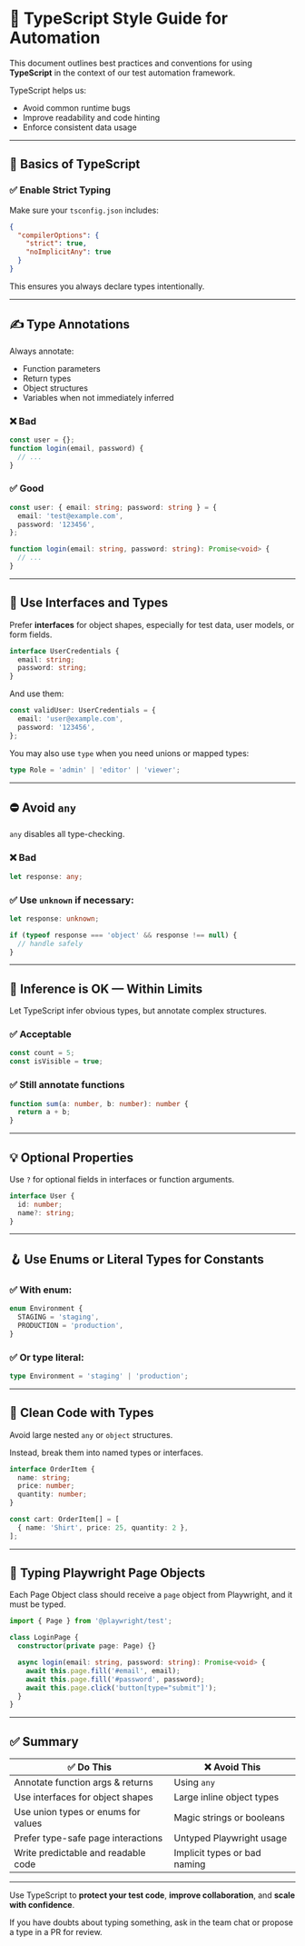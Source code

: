 # 📘 TypeScript Style Guide for Automation

This document outlines best practices and conventions for using **TypeScript** in the context of our test automation framework.

TypeScript helps us:
- Avoid common runtime bugs
- Improve readability and code hinting
- Enforce consistent data usage

---

## 📌 Basics of TypeScript

### ✅ Enable Strict Typing

Make sure your `tsconfig.json` includes:

```json
{
  "compilerOptions": {
    "strict": true,
    "noImplicitAny": true
  }
}
````

This ensures you always declare types intentionally.

---

## ✍️ Type Annotations

Always annotate:

* Function parameters
* Return types
* Object structures
* Variables when not immediately inferred

### ❌ Bad

```ts
const user = {};
function login(email, password) {
  // ...
}
```

### ✅ Good

```ts
const user: { email: string; password: string } = {
  email: 'test@example.com',
  password: '123456',
};

function login(email: string, password: string): Promise<void> {
  // ...
}
```

---

## 🧩 Use Interfaces and Types

Prefer **interfaces** for object shapes, especially for test data, user models, or form fields.

```ts
interface UserCredentials {
  email: string;
  password: string;
}
```

And use them:

```ts
const validUser: UserCredentials = {
  email: 'user@example.com',
  password: '123456',
};
```

You may also use `type` when you need unions or mapped types:

```ts
type Role = 'admin' | 'editor' | 'viewer';
```

---

## ⛔ Avoid `any`

`any` disables all type-checking.

### ❌ Bad

```ts
let response: any;
```

### ✅ Use `unknown` if necessary:

```ts
let response: unknown;

if (typeof response === 'object' && response !== null) {
  // handle safely
}
```

---

## 🧠 Inference is OK — Within Limits

Let TypeScript infer obvious types, but annotate complex structures.

### ✅ Acceptable

```ts
const count = 5;
const isVisible = true;
```

### ✅ Still annotate functions

```ts
function sum(a: number, b: number): number {
  return a + b;
}
```

---

## 💡 Optional Properties

Use `?` for optional fields in interfaces or function arguments.

```ts
interface User {
  id: number;
  name?: string;
}
```

---

## 🪝 Use Enums or Literal Types for Constants

### ✅ With enum:

```ts
enum Environment {
  STAGING = 'staging',
  PRODUCTION = 'production',
}
```

### ✅ Or type literal:

```ts
type Environment = 'staging' | 'production';
```

---

## 🧼 Clean Code with Types

Avoid large nested `any` or `object` structures.

Instead, break them into named types or interfaces.

```ts
interface OrderItem {
  name: string;
  price: number;
  quantity: number;
}

const cart: OrderItem[] = [
  { name: 'Shirt', price: 25, quantity: 2 },
];
```

---

## 🧪 Typing Playwright Page Objects

Each Page Object class should receive a `page` object from Playwright, and it must be typed.

```ts
import { Page } from '@playwright/test';

class LoginPage {
  constructor(private page: Page) {}

  async login(email: string, password: string): Promise<void> {
    await this.page.fill('#email', email);
    await this.page.fill('#password', password);
    await this.page.click('button[type="submit"]');
  }
}
```

---

## ✅ Summary

| ✅ Do This                           | ❌ Avoid This                 |
| ----------------------------------- | ---------------------------- |
| Annotate function args & returns    | Using `any`                  |
| Use interfaces for object shapes    | Large inline object types    |
| Use union types or enums for values | Magic strings or booleans    |
| Prefer type-safe page interactions  | Untyped Playwright usage     |
| Write predictable and readable code | Implicit types or bad naming |

---

Use TypeScript to **protect your test code**, **improve collaboration**, and **scale with confidence**.

If you have doubts about typing something, ask in the team chat or propose a type in a PR for review.

```